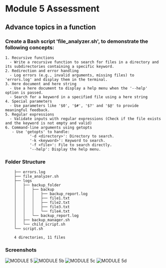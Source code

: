 #  Module 5 Assessment

## Advance topics in a function
### Create a Bash script 'file_analyzer.sh', to demonstrate the following concepts:  
    1. Recursive functions  
      - Write a recursive function to search for files in a directory and its subdirectories containing a specific keyword.
    2. Redirection and error handling  
      - Log errors (e.g., invalid arguments, missing files) to 'errors.log' and display them in the terminal.
    3. Here document and here string  
      - Use a here document to display a help menu when the '--help' option is passed.
      - Search for a keyword in a specified file using a here string
    4. Special parameters  
      - Use parameters like '$0', '$#', '$?' and '$@' to provide meaningful feedback.
    5. Regular expressions  
      - Validate inputs with regular expressions (Check if the file exists and the keyword is not empty and valid)
    6. Command-line arguments using getopts
       - Use 'getopts' to handle:
               '-d <directory>': Directory to search.
               '-k <keyword>': Keyword to search.
               '-f <file>': File to search directly.
               '--help': Display the help menu.

               
### Folder Structure

        ├── errors.log
        ├── file_analyzer.sh
        ├── logs
        │   ├── backup_folder
        │   │   ├── backup
        │   │   │   ├── backup_report.log
        │   │   │   ├── file1.txt
        │   │   │   ├── file2.txt
        │   │   │   ├── file3.txt
        │   │   │   └── file4.txt
        │   │   └── backup_report.log
        │   ├── backup_manager.sh
        │   └── child_script.sh
        └── script.sh
        
        4 directories, 11 files

### Screenshots

![MODULE 5](https://github.com/user-attachments/assets/3a81be86-89ef-4da7-87e9-a93408ff6c98)
![MODULE 5b](https://github.com/user-attachments/assets/97fae594-6b91-48e3-94f2-6726b889dc55)
![MODULE 5c](https://github.com/user-attachments/assets/70d2c81b-c8f3-48d0-91a7-588361eece61)
![MODULE 5d](https://github.com/user-attachments/assets/a8480c8e-427b-4ecf-9bad-51826f17929d)


